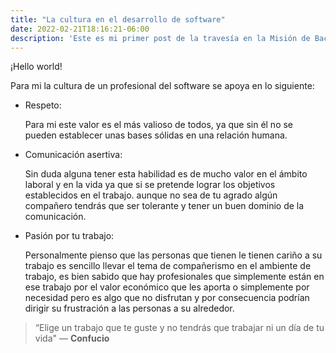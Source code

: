 ```yaml
---
title: "La cultura en el desarrollo de software"
date: 2022-02-21T18:16:21-06:00
description: 'Este es mi primer post de la travesía en la Misión de Backend con Node JS de Launch X.'
---
```


¡Hello world!

Para mi la cultura de un profesional del software se apoya en lo siguiente:

* Respeto:

    Para mi este valor es el  más valioso de todos, ya que sin él no se pueden establecer unas bases sólidas en una relación humana. 

* Comunicación asertiva: 
    
     Sin duda alguna tener esta habilidad es de mucho valor en el ámbito laboral y en la vida ya que si se pretende lograr los objetivos establecidos en el trabajo. aunque no sea de tu agrado algún compañero tendrás que ser tolerante y tener un buen dominio de la comunicación.


* Pasión por tu trabajo: 

    Personalmente pienso que las personas que tienen le tienen cariño a su trabajo es sencillo llevar el tema de compañerismo en el ambiente de trabajo, es bien sabido que hay profesionales que simplemente están en ese trabajo por el valor económico que les aporta o simplemente por necesidad pero es algo que no disfrutan y por consecuencia podrían dirigir su frustración a las personas a su alrededor.

>“Elige un trabajo que te guste y no tendrás que trabajar ni un día de tu vida" — **Confucio**
